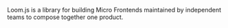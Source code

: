 Loom.js is a library for building Micro Frontends maintained by independent teams to compose together one product.
